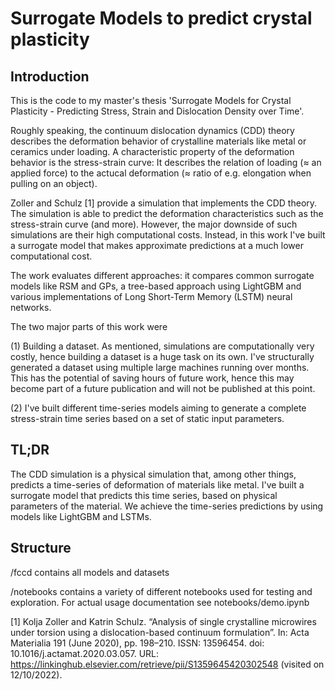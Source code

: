 # Surrogate Models to predict crystal plasticity

## Introduction 

This is the code to my master's thesis 'Surrogate Models for Crystal Plasticity - Predicting Stress, Strain and Dislocation Density over Time'.

Roughly speaking, the continuum dislocation dynamics (CDD) theory describes the deformation behavior of crystalline materials like metal or ceramics under loading. A characteristic property of the deformation behavior is the stress-strain curve: It describes the relation of loading (≈ an applied force) to the actucal deformation (≈ ratio of e.g. elongation when pulling on an object).

Zoller and Schulz [1] provide a simulation that implements the CDD theory. The simulation is able to predict the deformation characteristics such as the stress-strain curve (and more). However, the major downside of such simulations are their high computational costs. Instead, in this work I've built a surrogate model that makes approximate predictions at a much lower computational cost.

The work evaluates different approaches: it compares common surrogate models like RSM and GPs, a tree-based approach using LightGBM and various implementations of Long Short-Term Memory (LSTM) neural networks.

The two major parts of this work were 

(1) Building a dataset. As mentioned, simulations are computationally very costly, hence building a dataset is a huge task on its own. I've structurally generated a dataset using multiple large machines running over months. This has the potential of saving hours of future work, hence this may become part of a future publication and will not be published at this point.

(2) I've built different time-series models aiming to generate a complete stress-strain time series based on a set of static input parameters. 

## TL;DR
The CDD simulation is a physical simulation that, among other things, predicts a time-series of deformation of materials like metal. I've built a surrogate model that predicts this time series, based on physical parameters of the material.
We achieve the time-series predictions by using models like LightGBM and LSTMs.

## Structure

/fccd contains all models and datasets

/notebooks contains a variety of different notebooks used for testing and exploration. For actual usage documentation see notebooks/demo.ipynb








[1] Kolja Zoller and Katrin Schulz. “Analysis of single crystalline microwires under torsion using a dislocation-based continuum formulation”. In: Acta Materialia 191 (June 2020), pp. 198–210. ISSN: 13596454. doi: 10.1016/j.actamat.2020.03.057. URL: https://linkinghub.elsevier.com/retrieve/pii/S1359645420302548 (visited on 12/10/2022).

